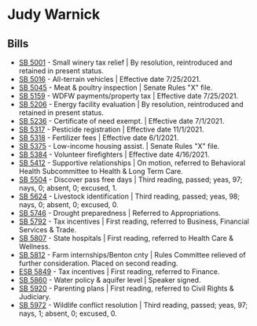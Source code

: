 # Judy Warnick
## Bills
* [SB 5001](/bill/2021-22/sb/5001/) - Small winery tax relief | By resolution, reintroduced and retained in present status.
* [SB 5016](/bill/2021-22/sb/5016/) - All-terrain vehicles | Effective date 7/25/2021.
* [SB 5045](/bill/2021-22/sb/5045/) - Meat & poultry inspection | Senate Rules "X" file.
* [SB 5159](/bill/2021-22/sb/5159/) - WDFW payments/property tax | Effective date 7/25/2021.
* [SB 5206](/bill/2021-22/sb/5206/) - Energy facility evaluation | By resolution, reintroduced and retained in present status.
* [SB 5236](/bill/2021-22/sb/5236/) - Certificate of need exempt. | Effective date 7/1/2021.
* [SB 5317](/bill/2021-22/sb/5317/) - Pesticide registration | Effective date 11/1/2021.
* [SB 5318](/bill/2021-22/sb/5318/) - Fertilizer fees | Effective date 6/1/2021.
* [SB 5375](/bill/2021-22/sb/5375/) - Low-income housing assist. | Senate Rules "X" file.
* [SB 5384](/bill/2021-22/sb/5384/) - Volunteer firefighters | Effective date 4/16/2021.
* [SB 5412](/bill/2021-22/sb/5412/) - Supportive relationships | On motion, referred to Behavioral Health Subcommittee to Health & Long Term Care.
* [SB 5504](/bill/2021-22/sb/5504/) - Discover pass free days | Third reading, passed; yeas, 97; nays, 0; absent, 0; excused, 1.
* [SB 5624](/bill/2021-22/sb/5624/) - Livestock identification | Third reading, passed; yeas, 98; nays, 0; absent, 0; excused, 0.
* [SB 5746](/bill/2021-22/sb/5746/) - Drought preparedness | Referred to Appropriations.
* [SB 5792](/bill/2021-22/sb/5792/) - Tax incentives | First reading, referred to Business, Financial Services & Trade.
* [SB 5807](/bill/2021-22/sb/5807/) - State hospitals | First reading, referred to Health Care & Wellness.
* [SB 5812](/bill/2021-22/sb/5812/) - Farm internships/Benton cnty | Rules Committee relieved of further consideration.  Placed on second reading.
* [ESB 5849](/bill/2021-22/esb/5849/) - Tax incentives | First reading, referred to Finance.
* [SB 5860](/bill/2021-22/sb/5860/) - Water policy & aquifer level | Speaker signed.
* [SB 5920](/bill/2021-22/sb/5920/) - Parenting plans | First reading, referred to Civil Rights & Judiciary.
* [SB 5972](/bill/2021-22/sb/5972/) - Wildlife conflict resolution | Third reading, passed; yeas, 97; nays, 1; absent, 0; excused, 0.
